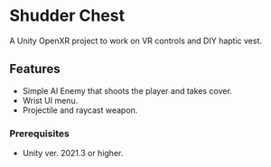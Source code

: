# Shudder Chest
 A Unity OpenXR project to work on VR controls and DIY haptic vest.

## Features
-  Simple AI Enemy that shoots the player and takes cover.
-  Wrist UI menu.
-  Projectile and raycast weapon.
 
### Prerequisites
-  Unity ver. 2021.3 or higher.
